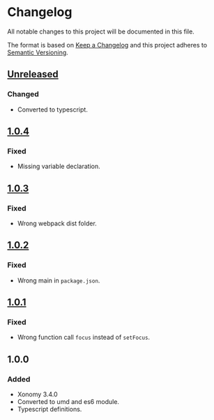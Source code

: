 # Changelog
All notable changes to this project will be documented in this file.

The format is based on [Keep a Changelog](http://keepachangelog.com/)
and this project adheres to [Semantic Versioning](http://semver.org/).


## [Unreleased]
### Changed
- Converted to typescript.

## [1.0.4]
### Fixed
- Missing variable declaration.

## [1.0.3]
### Fixed
- Wrong webpack dist folder.

## [1.0.2]
### Fixed
- Wrong main in `package.json`.

## [1.0.1]
### Fixed
- Wrong function call `focus` instead of `setFocus`.

## 1.0.0
### Added
- Xonomy 3.4.0
- Converted to umd and es6 module.
- Typescript definitions.

[Unreleased]: https://github.com/ViceIce/xonomy/compare/v1.0.4...HEAD
[1.0.4]: https://github.com/ViceIce/xonomy/compare/v1.0.3...v1.0.4
[1.0.3]: https://github.com/ViceIce/xonomy/compare/v1.0.2...v1.0.3
[1.0.2]: https://github.com/ViceIce/xonomy/compare/v1.0.1...v1.0.2
[1.0.1]: https://github.com/ViceIce/xonomy/compare/v1.0.0...v1.0.1
